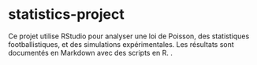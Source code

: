 # statistics-project
Ce projet utilise RStudio pour analyser une loi de Poisson, des statistiques footballistiques, et des simulations expérimentales. Les résultats sont documentés en Markdown avec des scripts en R. .
